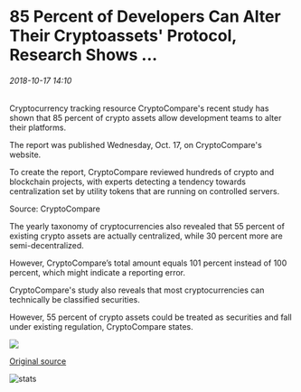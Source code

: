 # 85 Percent of Developers Can Alter Their Cryptoassets' Protocol, Research Shows ...

###### 2018-10-17 14:10

Cryptocurrency tracking resource CryptoCompare's recent study has shown that 85 percent of crypto assets allow development teams to alter their platforms.

The report was published Wednesday, Oct. 17, on CryptoCompare's website.

To create the report, CryptoCompare reviewed hundreds of crypto and blockchain projects, with experts detecting a tendency towards centralization set by utility tokens that are running on controlled servers.

Source: CryptoCompare

The yearly taxonomy of cryptocurrencies also revealed that 55 percent of existing crypto assets are actually centralized, while 30 percent more are semi-decentralized.

However, CryptoCompare’s total amount equals 101 percent instead of 100 percent, which might indicate a reporting error.

CryptoCompare's study also reveals that most cryptocurrencies can technically be classified securities.

However, 55 percent of crypto assets could be treated as securities and fall under existing regulation, CryptoCompare states.

![](https://s3.cointelegraph.com/storage/uploads/view/2fe30f33310e9abfe94f7b0a9142c3e7.png)

[Original source](https://cointelegraph.com/news/85-percent-of-developers-can-alter-their-cryptoassets-protocol-research-shows)

![stats](https://c.statcounter.com/11760860/0/a89fa40b/1/ "stats")